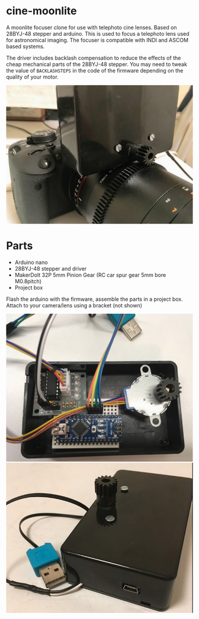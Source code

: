 # cine-moonlite

A moonlite focuser clone for use with telephoto cine lenses. Based on 28BYJ-48 stepper and arduino. This is used to focus a telephoto lens used for astronomical imaging. The focuser is compatible with INDI and ASCOM based systems.

The driver includes backlash compensation to reduce the effects of the cheap mechanical parts of the 28BYJ-48 stepper. You may need to tweak the value of `BACKLASHSTEPS` in the code of the firmware depending on the quality of your motor.

<img src="/resources/onlens.png" alt="parts" width="600"/>

# Parts

* Arduino nano
* 28BYJ-48 stepper and driver
* MakerDoIt 32P 5mm Pinion Gear (RC car spur gear 5mm bore M0.8pitch)
* Project box

Flash the arduino with the firmware, assemble the parts in a project box. Attach to your camera/lens using a bracket (not shown)

<img src="/resources/parts.png" alt="parts" width="600"/>


<img src="/resources/assembled.png" alt="parts" width="600"/>

